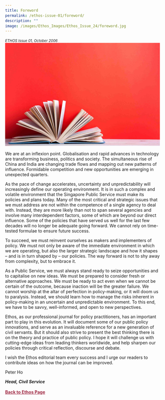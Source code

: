 ```yaml
---
title: Foreword
permalink: /ethos-issue-01/foreword/
description: ""
image: /images/Ethos_Images/Ethos_Issue_24/foreword.jpg
---
```

<style>

.back a
{
	color: #9f2943;
	font-weight: bold;
}

#banner img
{
	width:100%;
}
	
.author
{
border-bottom: 1px solid black;
margin-top:40px;
padding-bottom:30px;
border-top: 1px solid black;	

}

.author p {
	font-size: 0.9em;
	line-height:24px !important;
	}	

.break
{
   border-top: 1px solid  black;
   border-bottom: 1px solid black;
	 padding:20px;
	text-align:center;
	margin-top:50px;
}
	
.break1
{
font-family: Georgia;
	font-size:20px;
	font-style: italic;
	font-weight: bold;
}

.boxheader {
	color: white !important;
	}	

.containerbox {
	background-color: #B7C9E2;
	border-radius: 10px;
	padding: 5%;
	
	}	

li {
	font-size: 0.9em !important;
	
	}	

</style>

<em><small>ETHOS Issue 01, October 2006</small></em>
<img src="/images/Cropped_images/Ethos_Issue_23/print-23-foreword.jpg">

  
<p>We are at an inflexion point. Globalisation and rapid advances in technology are transforming business, politics and society. The simultaneous rise of China and India are changing trade flows and mapping out new patterns of influence. Formidable competition and new opportunities are emerging in unexpected quarters.</p>  
  
<p>As the pace of change accelerates, uncertainty and unpredictability will increasingly define our operating environment. It is in such a complex and volatile environment that the Singapore Public Service must make its policies and plans today. Many of the most critical and strategic issues that we must address are not within the competence of a single agency to deal with. Instead, they are more likely than not to span several agencies and involve many interdependent factors, some of which are beyond our direct influence. Some of the policies that have served us well for the last few decades will no longer be adequate going forward. We cannot rely on time-tested formulae to ensure future success.</p>  
  
<p>To succeed, we must reinvent ourselves as makers and implementers of policy. We must not only be aware of the immediate environment in which we are operating, but also the larger strategic landscape and how it shapes – and is in turn shaped by – our policies. The way forward is not to shy away from complexity, but to embrace it.</p>  
  
<p>As a Public Service, we must always stand ready to seize opportunities and to capitalise on new ideas. We must be prepared to consider fresh or alternative approaches. We must be ready to act even when we cannot be certain of the outcome, because inaction will be the greater failure. We cannot worship at the altar of perfection in policy-making, or it will doom us to paralysis. Instead, we should learn how to manage the risks inherent in policy-making in an uncertain and unpredictable environment. To this end, we have to be savvy, well-informed, and open to new perspectives.</p>  
  
<p>Ethos, as our professional journal for policy practitioners, has an important part to play in this evolution. It will document some of our public policy innovations, and serve as an invaluable reference for a new generation of civil servants. But it should also strive to present the best thinking there is on the theory and practice of public policy. I hope it will challenge us with cutting-edge ideas from leading thinkers worldwide, and help sharpen our policies through critical reflection, discourse and debate.</p>  
  
<p>I wish the Ethos editorial team every success and I urge our readers to contribute ideas on how the journal can be improved.</p>  
  

  
<p>Peter Ho</p>
<strong><em>Head, Civil Service
</em></strong>




<br>
<br>	
<div class="back">
<a href="/ethos/">Back to Ethos Page</a>	
</div>